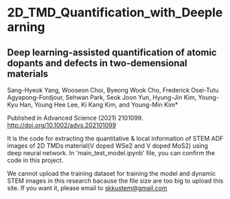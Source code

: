 # 2D_TMD_Quantification_with_Deeplearning

## Deep learning-assisted quantification of atomic dopants and defects in two-demensional materials
 Sang-Hyeok Yang, Wooseon Choi, Byeong Wook Cho, Frederick Osei-Tutu Agyapong-Fordjour, Sehwan Park, Seok Joon Yun, Hyung-Jin Kim, Young-Kyu Han, Young Hee Lee, Ki Kang Kim, and Young-Min Kim*

Published in Advanced Science (2021) 2101099. http://doi.org/10.1002/advs.202101099


It is the code for extracting the quantitative & local information of STEM ADF images of 2D TMDs material(V doped WSe2 and V doped MoS2) using deep neural network.
In 'main_test_model.ipynb' file, you can confirm the code in this project.

We cannot upload the training dataset for training the model and dynamic STEM images in this research bacause the file size are too big to upload this site.
If you want it, please email to skkustem@gmail.com
